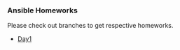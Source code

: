 ### Ansible Homeworks
Please check out branches to get respective homeworks.
- [Day1](https://github.com/snetesa/ansible/tree/homework-1)
